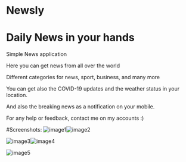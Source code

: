# Newsly
# Daily News in your hands

Simple News application 

Here you can get news from all over the world

Different categories for news, sport, business, and many more

You can get also the COVID-19 updates and the weather status in your location.

And also the breaking news as a notification on your mobile.

For any help or feedback, contact me on my accounts :)

#Screenshots:
![image1](https://user-images.githubusercontent.com/93454138/162544362-b3767158-23a7-4dd3-bdc8-27b6080bd48a.jpeg)![image2](https://user-images.githubusercontent.com/93454138/162544364-a163cdf5-d314-48ab-b42a-3658db95b19c.jpeg)

![image3](https://user-images.githubusercontent.com/93454138/162544366-cc881579-77b4-478f-8493-fcc10e5c2070.jpeg)![image4](https://user-images.githubusercontent.com/93454138/162544368-b83fe7ed-7982-4d86-bd81-9ac659ac7cc9.jpeg)

![image5](https://user-images.githubusercontent.com/93454138/162544370-8d824b2a-5d66-4cae-9511-7067023d5ab4.jpeg)
